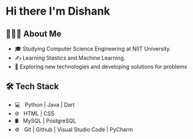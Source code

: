 # Hi there I'm Dishank 

## 🙋🏽‍♂️  About Me

- 🎓   Studying Computer Science Engineering at NIIT University.
- ✍️   Learning Stastics and Machine Learning.
- 🌱   Exploring new technologies and developing solutions for problems

## 🛠  Tech Stack

- 💻 &nbsp;   Python | Java | Dart
- 🌐 &nbsp;   HTML | CSS
- 🛢 &nbsp;    MySQL | PostgreSQL
- ⚙️ &nbsp;   Git | Github | Visual Studio Code | PyCharm
